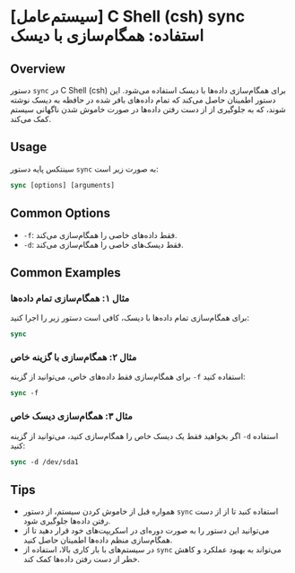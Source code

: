 # [سیستم‌عامل] C Shell (csh) sync استفاده: همگام‌سازی با دیسک

## Overview
دستور `sync` در C Shell (csh) برای همگام‌سازی داده‌ها با دیسک استفاده می‌شود. این دستور اطمینان حاصل می‌کند که تمام داده‌های بافر شده در حافظه به دیسک نوشته شوند، که به جلوگیری از از دست رفتن داده‌ها در صورت خاموش شدن ناگهانی سیستم کمک می‌کند.

## Usage
سینتکس پایه دستور `sync` به صورت زیر است:

```csh
sync [options] [arguments]
```

## Common Options
- `-f`: فقط داده‌های خاصی را همگام‌سازی می‌کند.
- `-d`: فقط دیسک‌های خاصی را همگام‌سازی می‌کند.

## Common Examples
### مثال ۱: همگام‌سازی تمام داده‌ها
برای همگام‌سازی تمام داده‌ها با دیسک، کافی است دستور زیر را اجرا کنید:

```csh
sync
```

### مثال ۲: همگام‌سازی با گزینه خاص
برای همگام‌سازی فقط داده‌های خاص، می‌توانید از گزینه `-f` استفاده کنید:

```csh
sync -f
```

### مثال ۳: همگام‌سازی دیسک خاص
اگر بخواهید فقط یک دیسک خاص را همگام‌سازی کنید، می‌توانید از گزینه `-d` استفاده کنید:

```csh
sync -d /dev/sda1
```

## Tips
- همواره قبل از خاموش کردن سیستم، از دستور `sync` استفاده کنید تا از از دست رفتن داده‌ها جلوگیری شود.
- می‌توانید این دستور را به صورت دوره‌ای در اسکریپت‌های خود قرار دهید تا از همگام‌سازی منظم داده‌ها اطمینان حاصل کنید.
- در سیستم‌های با بار کاری بالا، استفاده از `sync` می‌تواند به بهبود عملکرد و کاهش خطر از دست رفتن داده‌ها کمک کند.